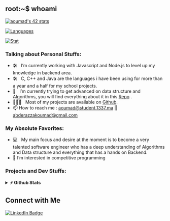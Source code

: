 <!--<h3 align="center">
![image](https://user-images.githubusercontent.com/96908237/187419125-1673dabd-6a33-4628-b8de-9ee277c30033.jpeg)
</h3> -->

## root:~$ whoami

[![aoumad's 42 stats](https://badge.mediaplus.ma/greenbinary/aoumad)](https://github.com/aoumad/42_cursus)

[![Languages](https://github-readme-stats.vercel.app/api?username=aoumad&show_icons=true&theme=vue-dark&hide_border=true&count_private=true&hide=issues&card_width=300)](https://github.com/aoumad)

 [![Stat](https://github-readme-stats.vercel.app/api/top-langs/?username=aoumad&layout=compact&hide=roff&langs_count=8&show_icons=true&theme=vue-dark&hide_border=true)](https://github.com/aoumad)

 ### Talking about Personal Stuffs:

- 🛠 &nbsp; I’m currently working with Javascript and Node.js to level up my knowledge in backend area.
- 🛠 &nbsp; C, C++ and Java are the languages i have been using for more than a year and a half for my school projects.
- 🚀 &nbsp; I’m currently trying to get advanced on data structure and Algorithms, you will find everything about it in this [Repo](https://github.com/aoumad/Cpc) .
- 👨🏻‍💻 &nbsp; Most of my projects are available on [Github](https://github.com/aoumad?tab=repositories).
- 📫 How to reach me :
     aoumad@student.1337.ma
     || abderazzakoumad@gmail.com
     
### My Absolute Favorites:

- 💻 &nbsp; My main focus and desire at the moment is to become a very talented software engineer who has a deep understanding of Algorithms and Data structure and everything that has a hands on Backend.
- 👀 I’m interested in competitive programming

### Projects and Dev Stuffs:

<details>	
  <summary><b>⚡ Github Stats</b></summary>

  <br />
  <img height="180em" src="https://github-readme-stats.vercel.app/api?username=aoumad_icons=true&hide_border=true&&count_private=true&include_all_commits=true" />
  <img height="180em" src="https://github-readme-stats.vercel.app/api/top-langs/?username=aoumad_repo=KNN-Image-Classification&show_icons=true&hide_border=true&layout=compact&langs_count=8"/>
</details>

## Connect with Me

<div id="badges">
  <a href="https://www.linkedin.com/in/abderazzak-oumad-b8a432237/">
    <img src="https://img.shields.io/badge/LinkedIn-blue?style=for-the-badge&logo=linkedin&logoColor=white" alt="LinkedIn Badge"/>
  </a>
</div>
